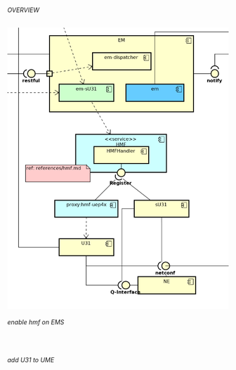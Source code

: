 ###### OVERVIEW
![hmf](../diagrams/component_hmf.png)

###### enable hmf on EMS
```
    
```

###### add U31 to UME
